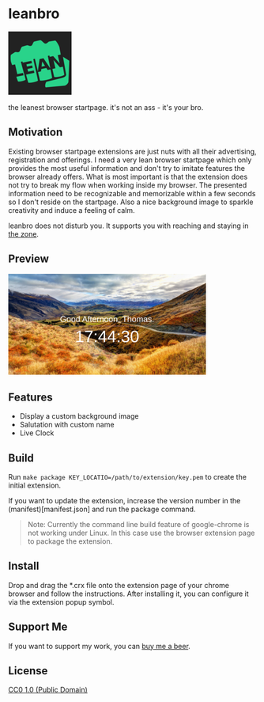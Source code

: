 leanbro
=======

![fistbump with the word LEAN on it](src/images/icon128.png)

the leanest browser startpage. it's not an ass - it's your bro.

## Motivation

Existing browser startpage extensions are just nuts with all their advertising, registration and offerings. I need a very lean browser startpage which only provides the most useful information and don't try to imitate features the browser already offers. What is most important is that the extension does not try to break my flow when working inside my browser. The presented information need to be recognizable and memorizable within a few seconds so I don't reside on the startpage. Also a nice background image to sparkle creativity and induce a feeling of calm.

leanbro does not disturb you. It supports you with reaching and staying in [the zone](https://en.wikipedia.org/wiki/Flow_(psychology)).

## Preview

<a href="preview.png"><img src="preview.png" width="400" /></a>

## Features

* Display a custom background image
* Salutation with custom name
* Live Clock

## Build

Run `make package KEY_LOCATIO=/path/to/extension/key.pem` to create the initial extension.

If you want to update the extension, increase the version number in the (manifest)[manifest.json] and run the package command.

> Note: Currently the command line build feature of google-chrome is not working under Linux. In this case use the browser extension page to package the extension.

## Install

Drop and drag the *.crx file onto the extension page of your chrome browser and follow the instructions. After installing it, you can configure it via the extension popup symbol.

## Support Me

If you want to support my work, you can [buy me a beer](https://www.buymeacoffee.com/chronicc).
## License

[CC0 1.0 (Public Domain)](LICENSE.md)
